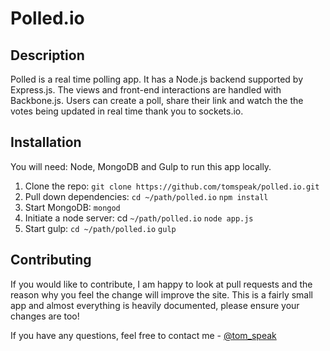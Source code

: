 # Polled.io

## Description
Polled is a real time polling app. It has a Node.js backend supported by Express.js. The views and front-end interactions are handled with Backbone.js. Users can create a poll, share their link and watch the the votes being updated in real time thank you to sockets.io.

## Installation

You will need: Node, MongoDB and Gulp to run this app locally.

1. Clone the repo: `git clone https://github.com/tomspeak/polled.io.git`
2. Pull down dependencies: `cd ~/path/polled.io` `npm install`
3. Start MongoDB: `mongod`
4. Initiate a node server: cd `~/path/polled.io` `node app.js`
5. Start gulp: `cd ~/path/polled.io` `gulp`

## Contributing

If you would like to contribute, I am happy to look at pull requests and the reason why you feel the change will improve the site. This is a fairly small app and almost everything is heavily documented, please ensure your changes are too!

If you have any questions, feel free to contact me - [@tom_speak](https://twitter.com/tom_speak)
